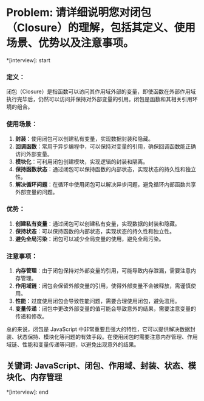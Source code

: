 # Problem: 请详细说明您对闭包（Closure）的理解，包括其定义、使用场景、优势以及注意事项。

*[interview]: start
### 定义：
闭包（Closure）是指函数可以访问其作用域外部的变量，即使函数在外部作用域执行完毕后，仍然可以访问并保持对外部变量的引用。闭包是函数和其相关引用环境的组合。

### 使用场景：
1. **封装**：使用闭包可以创建私有变量，实现数据封装和隐藏。
2. **回调函数**：常用于异步编程中，可以保持对变量的引用，确保回调函数能正确访问外部变量。
3. **模块化**：可利用闭包创建模块，实现逻辑的封装和隔离。
4. **保持函数状态**：通过闭包可以保持函数的内部状态，实现状态的持久性和独立性。
5. **解决循环问题**：在循环中使用闭包可以解决异步问题，避免循环内部函数共享外部变量的问题。

### 优势：
1. **创建私有变量**：通过闭包可以创建私有变量，实现数据的封装和隐藏。
2. **保持状态**：可以保持函数的内部状态，实现状态的持久性和独立性。
3. **避免全局污染**：闭包可以减少全局变量的使用，避免全局污染。

### 注意事项：
1. **内存管理**：由于闭包保持对外部变量的引用，可能导致内存泄漏，需要注意内存管理。
2. **作用域链**：闭包会保留外部变量的引用，使得外部变量不会被释放，需谨慎使用。
3. **性能**：过度使用闭包会导致性能问题，需要合理使用闭包，避免滥用。
4. **变量传递**：闭包中更改外部变量的值可能会导致意外的结果，需要注意变量的传递和修改。

总的来说，闭包是 JavaScript 中非常重要且强大的特性，它可以提供解决数据封装、状态保持、模块化等问题的有效手段。在使用闭包时需要注意内存管理、作用域链、性能和变量传递等问题，以避免出现意外的结果。

## 关键词: JavaScript、闭包、作用域、封装、状态、模块化、内存管理
*[interview]: end
